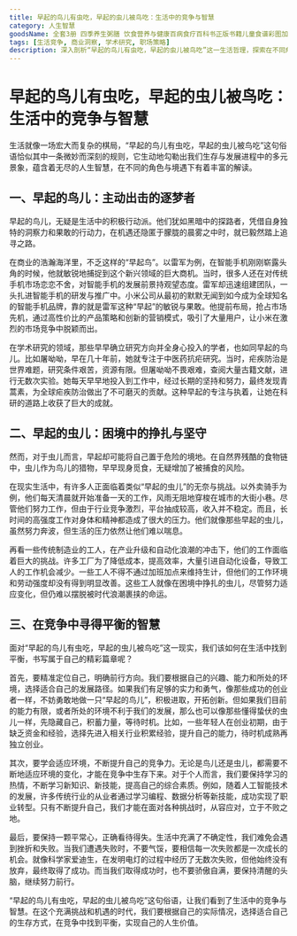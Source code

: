 ```yaml
---
title: 早起的鸟儿有虫吃，早起的虫儿被鸟吃：生活中的竞争与智慧
category: 人生智慧
goodsName: 全套3册 四季养生粥膳 饮食营养与健康百病食疗百科书正版书籍儿童食谱彩图加厚版中医药膳学四季经络艾灸书养颜指南家庭健康 3册养生粥+药汤粥膳+五谷杂粮 +五谷杂粮
tags: [生活竞争, 商业洞察, 学术研究, 职场策略]
description: 深入剖析“早起的鸟儿有虫吃，早起的虫儿被鸟吃”这一生活哲理，探索在不同角色与境遇下的生存智慧，如何在激烈的竞争中找到平衡，实现个人价值。
---
```


# 早起的鸟儿有虫吃，早起的虫儿被鸟吃：生活中的竞争与智慧

生活就像一场宏大而复杂的棋局，“早起的鸟儿有虫吃，早起的虫儿被鸟吃”这句俗语恰似其中一条微妙而深刻的规则，它生动地勾勒出我们生存与发展进程中的多元景象，蕴含着无尽的人生智慧，在不同的角色与境遇下有着丰富的解读。

## 一、早起的鸟儿：主动出击的逐梦者
早起的鸟儿，无疑是生活中的积极行动派。他们犹如黑暗中的探路者，凭借自身独特的洞察力和果敢的行动力，在机遇还隐匿于朦胧的晨雾之中时，就已毅然踏上追寻之路。

在商业的浩瀚海洋里，不乏这样的“早起鸟”。以雷军为例，在智能手机刚刚崭露头角的时候，他就敏锐地捕捉到这个新兴领域的巨大商机。当时，很多人还在对传统手机市场恋恋不舍，对智能手机的发展前景持观望态度。雷军却迅速组建团队，一头扎进智能手机的研发与推广中。小米公司从最初的默默无闻到如今成为全球知名的智能手机品牌，靠的就是雷军这种“早起”的敏锐与果敢。他提前布局，抢占市场先机，通过高性价比的产品策略和创新的营销模式，吸引了大量用户，让小米在激烈的市场竞争中脱颖而出。

在学术研究的领域，那些早早确立研究方向并全身心投入的学者，也如同早起的鸟儿。比如屠呦呦，早在几十年前，她就专注于中医药抗疟研究。当时，疟疾防治是世界难题，研究条件艰苦，资源有限。但屠呦呦不畏艰难，查阅大量古籍文献，进行无数次实验。她每天早早地投入到工作中，经过长期的坚持和努力，最终发现青蒿素，为全球疟疾防治做出了不可磨灭的贡献。这种早起的专注与执着，让她在科研的道路上收获了巨大的成就。

## 二、早起的虫儿：困境中的挣扎与坚守
然而，对于虫儿而言，早起却可能将自己置于危险的境地。在自然界残酷的食物链中，虫儿作为鸟儿的猎物，早早现身觅食，无疑增加了被捕食的风险。

在现实生活中，有许多人正面临着类似“早起的虫儿”的无奈与挑战。以外卖骑手为例，他们每天清晨就开始准备一天的工作，风雨无阻地穿梭在城市的大街小巷。尽管他们努力工作，但由于行业竞争激烈，平台抽成较高，收入并不稳定。而且，长时间的高强度工作对身体和精神都造成了很大的压力。他们就像那些早起的虫儿，虽然努力奔波，但生活的压力依然让他们难以喘息。

再看一些传统制造业的工人，在产业升级和自动化浪潮的冲击下，他们的工作面临着巨大的挑战。许多工厂为了降低成本，提高效率，大量引进自动化设备，导致工人的工作机会减少。一些工人不得不通过加班加点来维持生计，但他们的工作环境和劳动强度却没有得到明显改善。这些工人就像在困境中挣扎的虫儿，尽管努力适应变化，但仍难以摆脱被时代浪潮裹挟的命运。

## 三、在竞争中寻得平衡的智慧
面对“早起的鸟儿有虫吃，早起的虫儿被鸟吃”这一现实，我们该如何在生活中找到平衡，书写属于自己的精彩篇章呢？

首先，要精准定位自己，明确前行方向。我们要根据自己的兴趣、能力和所处的环境，选择适合自己的发展路径。如果我们有足够的实力和勇气，像那些成功的创业者一样，不妨勇敢地做一只“早起的鸟儿”，积极进取，开拓创新。但如果我们目前的能力有限，或者所处的环境不利于我们的发展，那么也可以像那些懂得蛰伏的虫儿一样，先隐藏自己，积蓄力量，等待时机。比如，一些年轻人在创业初期，由于缺乏资金和经验，选择先进入相关行业积累经验，提升自己的能力，待时机成熟再独立创业。

其次，要学会适应环境，不断提升自己的竞争力。无论是鸟儿还是虫儿，都需要不断地适应环境的变化，才能在竞争中生存下来。对于个人而言，我们要保持学习的热情，不断学习新知识、新技能，提高自己的综合素质。例如，随着人工智能技术的发展，许多传统行业的从业者通过学习编程、数据分析等新技能，成功实现了职业转型。只有不断提升自己，我们才能在面对各种挑战时，从容应对，立于不败之地。

最后，要保持一颗平常心，正确看待得失。生活中充满了不确定性，我们难免会遇到挫折和失败。当我们遭遇失败时，不要气馁，要相信每一次失败都是一次成长的机会。就像科学家爱迪生，在发明电灯的过程中经历了无数次失败，但他始终没有放弃，最终取得了成功。而当我们取得成功时，也不要骄傲自满，要保持清醒的头脑，继续努力前行。

“早起的鸟儿有虫吃，早起的虫儿被鸟吃”这句俗语，让我们看到了生活中的竞争与智慧。在这个充满挑战和机遇的时代，我们要根据自己的实际情况，选择适合自己的生存方式，在竞争中找到平衡，实现自己的人生价值。